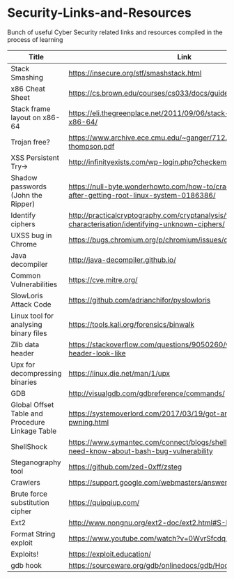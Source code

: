 # Security-Links-and-Resources
Bunch of useful Cyber Security related links and resources compiled in the process of learning


Title | Link
------------ | -------------
Stack Smashing | https://insecure.org/stf/smashstack.html
x86 Cheat Sheet| https://cs.brown.edu/courses/cs033/docs/guides/x64_cheatsheet.pdf
Stack frame layout on x86-64 | https://eli.thegreenplace.net/2011/09/06/stack-frame-layout-on-x86-64/
Trojan free?| https://www.archive.ece.cmu.edu/~ganger/712.fall02/papers/p761-thompson.pdf
XSS Persistent Try->| http://infinityexists.com/wp-login.php?checkemail=registered
Shadow passwords (John the Ripper)| https://null-byte.wonderhowto.com/how-to/crack-shadow-hashes-after-getting-root-linux-system-0186386/
Identify ciphers | http://practicalcryptography.com/cryptanalysis/text-characterisation/identifying-unknown-ciphers/
UXSS bug in Chrome| https://bugs.chromium.org/p/chromium/issues/detail?id=841105
Java decompiler | http://java-decompiler.github.io/
Common Vulnerabilities | https://cve.mitre.org/
SlowLoris Attack Code | https://github.com/adrianchifor/pyslowloris
Linux tool for analysing binary files | https://tools.kali.org/forensics/binwalk
Zlib data header | https://stackoverflow.com/questions/9050260/what-does-a-zlib-header-look-like 
Upx for decompressing binaries | https://linux.die.net/man/1/upx
GDB | http://visualgdb.com/gdbreference/commands/
Global Offset Table and Procedure Linkage Table | https://systemoverlord.com/2017/03/19/got-and-plt-for-pwning.html
ShellShock | https://www.symantec.com/connect/blogs/shellshock-all-you-need-know-about-bash-bug-vulnerability
Steganography tool | https://github.com/zed-0xff/zsteg
Crawlers | https://support.google.com/webmasters/answer/1061943?hl=en
Brute force substitution cipher | https://quipqiup.com/
Ext2 | http://www.nongnu.org/ext2-doc/ext2.html#S-MAGIC
Format String exploit | https://www.youtube.com/watch?v=0WvrSfcdq1I 
Exploits! | https://exploit.education/
gdb hook | https://sourceware.org/gdb/onlinedocs/gdb/Hooks.html
